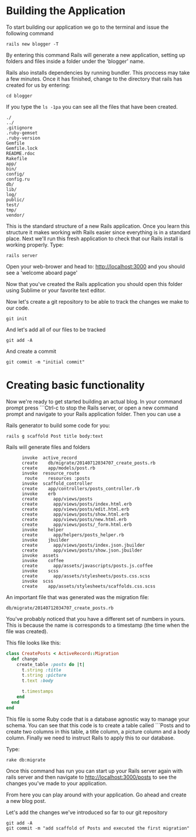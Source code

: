 Building the Application
==

To start building our application we go to the terminal and issue the
following command

```console
rails new blogger -T
```

By entering this command Rails will generate a new application, setting
up folders and files inside a folder under the 'blogger' name.

Rails also installs dependencies by running bundler. This proccess may
take a few minutes. Once it has finished, change to the directory that
rails has created for us by entering:

```console
cd blogger
```
If you type the ```ls -1pa``` you can see all the files that have been
created.

```console
./
../
.gitignore
.ruby-gemset
.ruby-version
Gemfile
Gemfile.lock
README.rdoc
Rakefile
app/
bin/
config/
config.ru
db/
lib/
log/
public/
test/
tmp/
vendor/
````

This is the standard structure of a new Rails application. Once you
learn this structure it makes working with Rails easier since everything
is in a standard place. Next we'll run this fresh application to check
that our Rails install is working properly. Type:

```console
rails server
```

Open your web-brower and head to: [http://localhost:3000](http://localhost:3000) and you should
see a 'welcome aboard page'

Now that you've created the Rails application you should open this
folder using Sublime or your favorite text editor.

Now let's create a git repository to be able to track the changes we
make to our code.

```console
git init
```

And let's add all of our files to be tracked

```console
git add -A
```

And create a commit

```console
git commit -m "initial commit"
```

Creating basic functionality
==

Now we're ready to get started building an actual blog. In your command
prompt press ```Ctrl-c to stop the Rails server, or open a new command
prompt and navigate to your Rails application folder. Then you can use a

Rails generator to build some code for you:

```console
rails g scaffold Post title body:text
```

Rails will generate files and folders

```console
      invoke  active_record
      create    db/migrate/20140712034707_create_posts.rb
      create    app/models/post.rb
      invoke  resource_route
       route    resources :posts
      invoke  scaffold_controller
      create    app/controllers/posts_controller.rb
      invoke    erb
      create      app/views/posts
      create      app/views/posts/index.html.erb
      create      app/views/posts/edit.html.erb
      create      app/views/posts/show.html.erb
      create      app/views/posts/new.html.erb
      create      app/views/posts/_form.html.erb
      invoke    helper
      create      app/helpers/posts_helper.rb
      invoke    jbuilder
      create      app/views/posts/index.json.jbuilder
      create      app/views/posts/show.json.jbuilder
      invoke  assets
      invoke    coffee
      create      app/assets/javascripts/posts.js.coffee
      invoke    scss
      create      app/assets/stylesheets/posts.css.scss
      invoke  scss
      create    app/assets/stylesheets/scaffolds.css.scss
```
An important file that was generated was the migration file:

```console
db/migrate/20140712034707_create_posts.rb
```

You've probably noticed that you have a different set of numbers in yours. This is because the name is corresponds to a timestamp (the time when the file was created).

This file looks like this:

```ruby
class CreatePosts < ActiveRecord::Migration
  def change
    create_table :posts do |t| 
      t.string :title
      t.string :picture
      t.text :body

      t.timestamps
    end 
  end 
end
```

This file is some Ruby code that is a database agnostic way to manage
your schema. You can see that this code is to create a table called ```Posts and to create two columns in this table, a title column, a picture column and a body column. Finally we need to instruct Rails to apply this to our database.

Type:

```console
rake db:migrate
```

Once this command has run you can start up your Rails server again with rails server and then navigate to [http://localhost:3000/posts](http://localhost:3000/posts) to see the changes you've made to your application.

From here you can play around with your application. Go ahead and create a new blog post.

Let's add the changes we've introduced so far to our git repository


```console
git add -A
git commit -m "add scaffold of Posts and executed the first migration"
```
